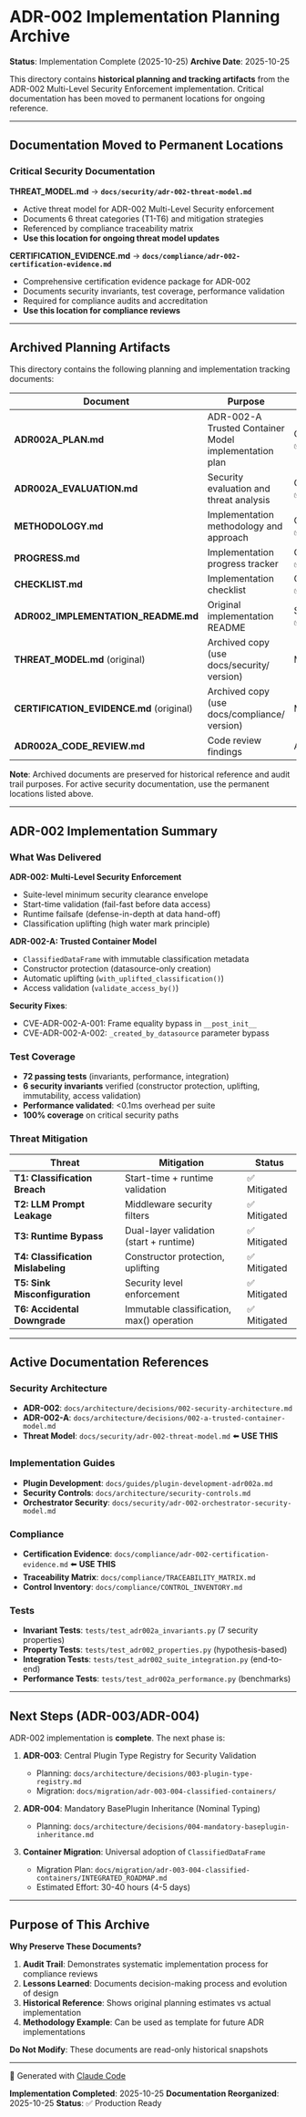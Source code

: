 # ADR-002 Implementation Planning Archive

**Status**: Implementation Complete (2025-10-25)
**Archive Date**: 2025-10-25

This directory contains **historical planning and tracking artifacts** from the ADR-002 Multi-Level Security Enforcement implementation. Critical documentation has been moved to permanent locations for ongoing reference.

---

## Documentation Moved to Permanent Locations

### **Critical Security Documentation**

**THREAT_MODEL.md** → **`docs/security/adr-002-threat-model.md`**
- Active threat model for ADR-002 Multi-Level Security enforcement
- Documents 6 threat categories (T1-T6) and mitigation strategies
- Referenced by compliance traceability matrix
- **Use this location for ongoing threat model updates**

**CERTIFICATION_EVIDENCE.md** → **`docs/compliance/adr-002-certification-evidence.md`**
- Comprehensive certification evidence package for ADR-002
- Documents security invariants, test coverage, performance validation
- Required for compliance audits and accreditation
- **Use this location for compliance reviews**

---

## Archived Planning Artifacts

This directory contains the following planning and implementation tracking documents:

| Document | Purpose | Status |
|----------|---------|--------|
| **ADR002A_PLAN.md** | ADR-002-A Trusted Container Model implementation plan | Completed ✅ |
| **ADR002A_EVALUATION.md** | Security evaluation and threat analysis | Completed ✅ |
| **METHODOLOGY.md** | Implementation methodology and approach | Completed ✅ |
| **PROGRESS.md** | Implementation progress tracker | Completed ✅ |
| **CHECKLIST.md** | Implementation checklist | Completed ✅ |
| **ADR002_IMPLEMENTATION_README.md** | Original implementation README | Superseded ✅ |
| **THREAT_MODEL.md** (original) | Archived copy (use docs/security/ version) | Moved ✅ |
| **CERTIFICATION_EVIDENCE.md** (original) | Archived copy (use docs/compliance/ version) | Moved ✅ |
| **ADR002A_CODE_REVIEW.md** | Code review findings | Archived ✅ |

**Note**: Archived documents are preserved for historical reference and audit trail purposes. For active security documentation, use the permanent locations listed above.

---

## ADR-002 Implementation Summary

### What Was Delivered

**ADR-002: Multi-Level Security Enforcement**
- Suite-level minimum security clearance envelope
- Start-time validation (fail-fast before data access)
- Runtime failsafe (defense-in-depth at data hand-off)
- Classification uplifting (high water mark principle)

**ADR-002-A: Trusted Container Model**
- `ClassifiedDataFrame` with immutable classification metadata
- Constructor protection (datasource-only creation)
- Automatic uplifting (`with_uplifted_classification()`)
- Access validation (`validate_access_by()`)

**Security Fixes**:
- CVE-ADR-002-A-001: Frame equality bypass in `__post_init__`
- CVE-ADR-002-A-002: `_created_by_datasource` parameter bypass

### Test Coverage

- **72 passing tests** (invariants, performance, integration)
- **6 security invariants** verified (constructor protection, uplifting, immutability, access validation)
- **Performance validated**: <0.1ms overhead per suite
- **100% coverage** on critical security paths

### Threat Mitigation

| Threat | Mitigation | Status |
|--------|------------|--------|
| **T1: Classification Breach** | Start-time + runtime validation | ✅ Mitigated |
| **T2: LLM Prompt Leakage** | Middleware security filters | ✅ Mitigated |
| **T3: Runtime Bypass** | Dual-layer validation (start + runtime) | ✅ Mitigated |
| **T4: Classification Mislabeling** | Constructor protection, uplifting | ✅ Mitigated |
| **T5: Sink Misconfiguration** | Security level enforcement | ✅ Mitigated |
| **T6: Accidental Downgrade** | Immutable classification, max() operation | ✅ Mitigated |

---

## Active Documentation References

### Security Architecture
- **ADR-002**: `docs/architecture/decisions/002-security-architecture.md`
- **ADR-002-A**: `docs/architecture/decisions/002-a-trusted-container-model.md`
- **Threat Model**: `docs/security/adr-002-threat-model.md` ⬅️ **USE THIS**

### Implementation Guides
- **Plugin Development**: `docs/guides/plugin-development-adr002a.md`
- **Security Controls**: `docs/architecture/security-controls.md`
- **Orchestrator Security**: `docs/security/adr-002-orchestrator-security-model.md`

### Compliance
- **Certification Evidence**: `docs/compliance/adr-002-certification-evidence.md` ⬅️ **USE THIS**
- **Traceability Matrix**: `docs/compliance/TRACEABILITY_MATRIX.md`
- **Control Inventory**: `docs/compliance/CONTROL_INVENTORY.md`

### Tests
- **Invariant Tests**: `tests/test_adr002a_invariants.py` (7 security properties)
- **Property Tests**: `tests/test_adr002_properties.py` (hypothesis-based)
- **Integration Tests**: `tests/test_adr002_suite_integration.py` (end-to-end)
- **Performance Tests**: `tests/test_adr002a_performance.py` (benchmarks)

---

## Next Steps (ADR-003/ADR-004)

ADR-002 implementation is **complete**. The next phase is:

1. **ADR-003**: Central Plugin Type Registry for Security Validation
   - Planning: `docs/architecture/decisions/003-plugin-type-registry.md`
   - Migration: `docs/migration/adr-003-004-classified-containers/`

2. **ADR-004**: Mandatory BasePlugin Inheritance (Nominal Typing)
   - Planning: `docs/architecture/decisions/004-mandatory-baseplugin-inheritance.md`

3. **Container Migration**: Universal adoption of `ClassifiedDataFrame`
   - Migration Plan: `docs/migration/adr-003-004-classified-containers/INTEGRATED_ROADMAP.md`
   - Estimated Effort: 30-40 hours (4-5 days)

---

## Purpose of This Archive

**Why Preserve These Documents?**

1. **Audit Trail**: Demonstrates systematic implementation process for compliance reviews
2. **Lessons Learned**: Documents decision-making process and evolution of design
3. **Historical Reference**: Shows original planning estimates vs actual implementation
4. **Methodology Example**: Can be used as template for future ADR implementations

**Do Not Modify**: These documents are read-only historical snapshots

---

🤖 Generated with [Claude Code](https://claude.com/claude-code)

**Implementation Completed**: 2025-10-25
**Documentation Reorganized**: 2025-10-25
**Status**: ✅ Production Ready
